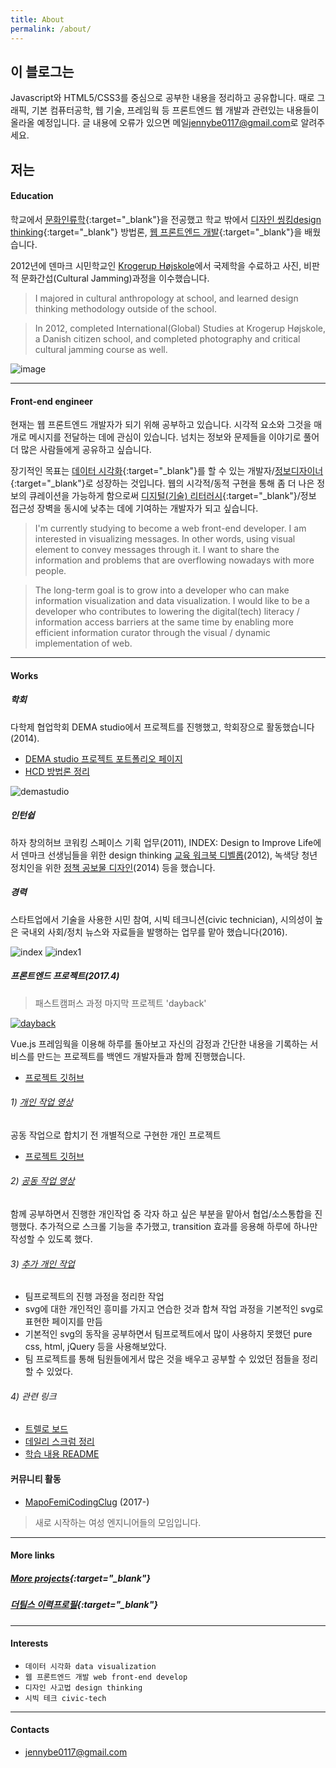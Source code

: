```yaml
---
title: About
permalink: /about/
---
```


## 이 블로그는

Javascript와 HTML5/CSS3를 중심으로 공부한 내용을 정리하고 공유합니다.
때로 그래픽, 기본 컴퓨터공학, 웹 기술, 프레임웍 등 프론트엔드 웹 개발과 관련있는 내용들이 올라올 예정입니다.
글 내용에 오류가 있으면 메일<jennybe0117@gmail.com>로 알려주세요.

## 저는

#### Education

학교에서 [문화인류학](http://anthro.yonsei.ac.kr/sub01/sub01_01.php){:target="_blank"}을 전공했고 학교 밖에서 [디자인 씽킹design thinking](http://designtoimprovelife.dk/education/){:target="_blank"} 방법론, [웹 프론트엔드 개발](http://school.fastcampus.co.kr/dev_fds/){:target="_blank"}을 배웠습니다.

2012년에 덴마크 시민학교인 [Krogerup Højskole](https://krogerup.dk)에서 국제학을 수료하고 사진, 비판적 문화간섭(Cultural Jamming)과정을 이수했습니다.

> I majored in cultural anthropology at school, and learned design thinking methodology outside of the school.

> In 2012, completed International(Global) Studies at Krogerup Højskole, a Danish citizen school, and completed photography and critical cultural jamming course as well.

![image](../../assets/images/yidss.jpg)

---

#### Front-end engineer

현재는 웹 프론트엔드 개발자가 되기 위해 공부하고 있습니다. 시각적 요소와 그것을 매개로 메시지를 전달하는 데에 관심이 있습니다. 넘치는 정보와 문제들을 이야기로 풀어 더 많은 사람들에게 공유하고 싶습니다.

장기적인 목표는 [데이터 시각화](https://ko.wikipedia.org/wiki/%EB%8D%B0%EC%9D%B4%ED%84%B0_%EC%8B%9C%EA%B0%81%ED%99%94){:target="_blank"}를 할 수 있는 개발자/[정보디자이너](https://ko.wikipedia.org/wiki/%EC%A0%95%EB%B3%B4_%EB%94%94%EC%9E%90%EC%9D%B8){:target="_blank"}로 성장하는 것입니다. 웹의 시각적/동적 구현을 통해 좀 더 나은 정보의 큐레이션을 가능하게 함으로써 [디지털(기술) 리터러시](https://en.wikipedia.org/wiki/Digital_literacy){:target="_blank"}/정보 접근성 장벽을 동시에 낮추는 데에 기여하는 개발자가 되고 싶습니다.

> I'm currently studying to become a web front-end developer. I am interested in visualizing messages. In other words, using visual element to convey messages through it. I want to share the information and problems that are overflowing nowadays with more people.

> The long-term goal is to grow into a developer who can make information visualization and data visualization. I would like to be a developer who contributes to lowering the digital(tech) literacy / information access barriers at the same time by enabling more efficient information curator through the visual / dynamic implementation of web.

---

#### Works

##### 학회

다학제 협업학회 DEMA studio에서 프로젝트를 진행했고, 학회장으로 활동했습니다(2014).
* [DEMA studio 프로젝트 포트폴리오 페이지](http://www.demastudio.zz.mu/archived-projects/)
* [HCD 방법론 정리](http://www.demastudio.zz.mu/gallery/2014-hcd/)

![demastudio](../../assets/images/demastudio1.png)

##### 인턴쉽

하자 창의허브 코워킹 스페이스 기획 업무(2011), INDEX: Design to Improve Life에서 덴마크 선생님들을 위한 design thinking [교육 워크북 디벨롭](http://issuu.com/index/docs/design_to_improve_life_education_te)(2012), 녹색당 청년 정치인을 위한 [정책 공보물 디자인](http://cargocollective.com/jennybehan/6)(2014) 등을 했습니다.

##### 경력
스타트업에서 기술을 사용한 시민 참여, 시빅 테크니션(civic technician), 시의성이 높은 국내외 사회/정치 뉴스와 자료들을 발행하는 업무를 맡아 했습니다(2016).

![index](../../assets/images/index.jpg)
![index1](../../assets/images/index1.jpg)

##### 프론트엔드 프로젝트(2017.4)

> 패스트캠퍼스 과정 마지막 프로젝트 'dayback'

[![dayback](../../assets/images/dayback_screenshot.png)](https://www.youtube.com/watch?v=aU1EHQefKLc "dayback")

Vue.js 프레임웍을 이용해 하루를 돌아보고 자신의 감정과 간단한 내용을 기록하는 서비스를 만드는 프로젝트를 백엔드 개발자들과 함께 진행했습니다.
* [프로젝트 깃허브](https://github.com/taekbari/FDS_Project/tree/master/DayBack)

###### 1) [개인 작업 영상](https://www.youtube.com/watch?v=qQWxtWkftVw)

공동 작업으로 합치기 전 개별적으로 구현한 개인 프로젝트
* [프로젝트 깃허브](https://github.com/jennybehan/FDS_project_JY/tree/master/dayback)

###### 2) [공동 작업 영상](https://www.youtube.com/watch?v=aU1EHQefKLc)

함께 공부하면서 진행한 개인작업 중 각자 하고 싶은 부분을 맡아서 협업/소스통합을 진행했다.
추가적으로 스크롤 기능을 추가했고, transition 효과를 응용해 하루에 하나만 작성할 수 있도록 했다.

###### 3) [추가 개인 작업](https://jennybehan.github.io/javascript/dayback_docs/dayback_docs.html)

- 팀프로젝트의 진행 과정을 정리한 작업
- svg에 대한 개인적인 흥미를 가지고 연습한 것과 합쳐 작업 과정을 기본적인 svg로 표현한 페이지를 만듬
- 기본적인 svg의 동작을 공부하면서 팀프로젝트에서 많이 사용하지 못했던 pure css, html, jQuery 등을 사용해보았다.
- 팀 프로젝트를 통해 팀원들에게서 많은 것을 배우고 공부할 수 있었던 점들을 정리할 수 있었다.

###### 4) 관련 링크
- [트렐로 보드](https://trello.com/b/eQ6Hutph/team-8)
- [데일리 스크럼 정리](https://goo.gl/vzW9J7)
- [학습 내용 README](https://github.com/jennybehan/FDS_project_JY/blob/master/README.md)

#### 커뮤니티 활동

* [MapoFemiCodingClug](https://github.com/mfcodingclub) (2017-)

> 새로 시작하는 여성 엔지니어들의 모임입니다.

---

#### More links

##### [More projects](http://cargocollective.com/jennybehan){:target="_blank"}
##### [더팀스 이력프로필](https://www.theteams.kr/profile/14034){:target="_blank"}

---

#### Interests

* `데이터 시각화 data visualization`
* `웹 프론트엔드 개발 web front-end develop`
* `디자인 사고법 design thinking`
* `시빅 테크 civic-tech`

---

#### Contacts

* <jennybe0117@gmail.com>